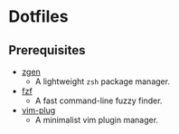 # Dotfiles

## Prerequisites

* [zgen](https://github.com/tarjoilija/zgen)
  * A lightweight `zsh` package manager.
* [fzf](https://github.com/junegunn/fzf)
  * A fast command-line fuzzy finder.
* [vim-plug](https://github.com/junegunn/vim-plug)
  * A minimalist vim plugin manager.
